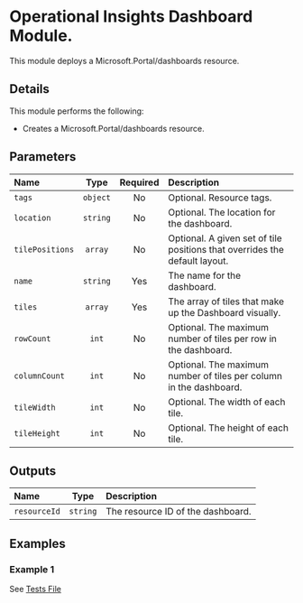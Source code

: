 # Operational Insights Dashboard Module.

This module deploys a Microsoft.Portal/dashboards resource.

## Details

This module performs the following:

- Creates a Microsoft.Portal/dashboards resource.

## Parameters

| Name            | Type     | Required | Description                                                                |
| :-------------- | :------: | :------: | :------------------------------------------------------------------------- |
| `tags`          | `object` | No       | Optional. Resource tags.                                                   |
| `location`      | `string` | No       | Optional. The location for the dashboard.                                  |
| `tilePositions` | `array`  | No       | Optional. A given set of tile positions that overrides the default layout. |
| `name`          | `string` | Yes      | The name for the dashboard.                                                |
| `tiles`         | `array`  | Yes      | The array of tiles that make up the Dashboard visually.                    |
| `rowCount`      | `int`    | No       | Optional. The maximum number of tiles per row in the dashboard.            |
| `columnCount`   | `int`    | No       | Optional. The maximum number of tiles per column in the dashboard.         |
| `tileWidth`     | `int`    | No       | Optional. The width of each tile.                                          |
| `tileHeight`    | `int`    | No       | Optional. The height of each tile.                                         |

## Outputs

| Name         | Type     | Description                       |
| :----------- | :------: | :-------------------------------- |
| `resourceId` | `string` | The resource ID of the dashboard. |

## Examples

### Example 1

See [Tests File](test/main.test.bicep)